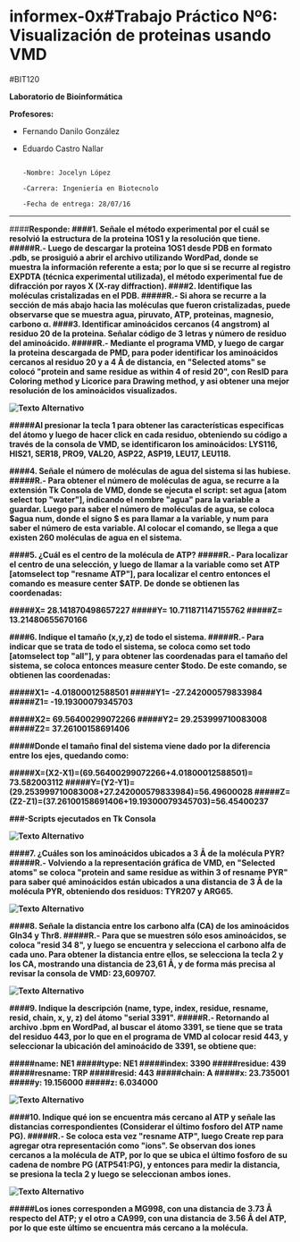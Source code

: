 # informex-0x#<strong>Trabajo Práctico Nº6: Visualización de proteinas usando VMD</strong>

#BIT120

__Laboratorio de Bioinformática__

__Profesores:__
- Fernando Danilo González 
- Eduardo Castro Nallar

                                                                                             -Nombre: Jocelyn López
                                                                                             -Carrera: Ingeniería en Biotecnolo
                                                                                             -Fecha de entrega: 28/07/16


---

####<strong>Responde:
####1. Señale el método experimental por el cuál se resolvió la estructura de la proteina 1OS1 y la resolución que tiene.
#####R.- Luego de descargar la proteina 1OS1 desde PDB en formato .pdb, se prosiguió a abrir el archivo utilizando WordPad, donde se muestra la información referente a esta; por lo que si se recurre al registro EXPDTA (técnica experimental utilizada), el método experimental fue de difracción por rayos X (X-ray diffraction). 
####2. Identifique las moléculas cristalizadas en el PDB.
#####R.- Si ahora se recurre a la sección de más abajo hacia las moléculas que fueron cristalizadas, puede observarse que se muestra agua, piruvato, ATP, proteinas, magnesio, carbono α.
####3. Identificar aminoácidos cercanos (4 angstrom) al residuo 20 de la proteina. Señalar código de 3 letras y número de residuo del aminoácido.
#####R.- Mediante el programa VMD, y luego de cargar la proteina descargada de PMD, para poder identificar los aminoácidos cercanos al residuo 20 y a 4 Å de  distancia, en "Selected atoms" se colocó "protein and same residue as within 4 of resid 20", con ResID para Coloring method y Licorice para Drawing method, y asi obtener una mejor resolución de los aminoácidos visualizados.

![Texto Alternativo](http://image.prntscr.com/image/458d7a3856b845b58a4d150519035d03.png)

#####Al presionar la tecla 1 para obtener las características especificas del átomo y luego de hacer click en cada residuo, obteniendo su código a través de la consola de VMD, se identificaron los aminoácidos: LYS116, HIS21, SER18, PRO9, VAL20, ASP22, ASP19, LEU17, LEU118.
 
####4. Señale el número de moléculas de agua del sistema si las hubiese.
#####R.- Para obtener el número de moléculas de agua, se recurre a la extensión Tk Consola de VMD, donde se ejecuta el script: set agua [atom select top "water"], indicando el nombre "agua" para la variable a guardar. Luego para saber el número de moléculas de agua, se coloca $agua num, donde el signo $ es para llamar a la variable, y num para saber el número de esta variable. Al colocar el comando, se llega a que existen 260 moléculas de agua en el sistema. 

####5. ¿Cuál es el centro de la molécula de ATP?
#####R.- Para localizar el centro de una selección, y luego de llamar a la variable como set ATP [atomselect top "resname ATP"], para localizar el centro entonces el comando es measure center $ATP. De donde se obtienen las coordenadas: 

#####X= 28.141870498657227
#####Y= 10.711871147155762
#####Z= 13.21480655670166
                                                                                   
####6. Indique el tamaño (x,y,z) de todo el sistema.
#####R.- Para indicar que se trata de todo el sistema, se coloca como set todo [atomselect top "all"], y para obtener las coordenadas para el tamaño del sistema, se coloca entonces measure center $todo. De este comando, se obtienen las coordenadas: 

#####X1= -4.01800012588501
#####Y1= -27.242000579833984
#####Z1= -19.19300079345703

#####X2= 69.56400299072266
#####Y2= 29.253999710083008
#####Z2= 37.26100158691406

#####Donde el tamaño final del sistema viene dado por la diferencia entre los ejes, quedando como:

#####X=(X2-X1)=(69.56400299072266+4.01800012588501)= 73.582003112
#####Y=(Y2-Y1)=(29.253999710083008+27.242000579833984)=56.49600028
#####Z=(Z2-Z1)=(37.26100158691406+19.19300079345703)=56.45400237

###<strong>-Scripts ejecutados en Tk Consola

![Texto Alternativo](http://image.prntscr.com/image/d98d545218da4905beec05b729fe7e8f.png)

####7. ¿Cuáles son los aminoácidos ubicados a 3 Å de la molécula PYR?
#####R.- Volviendo a la representación gráfica de VMD, en "Selected atoms" se coloca "protein and same residue as within 3 of resname PYR" para saber qué aminoácidos están ubicados a una distancia de 3 Å de la molécula PYR, obteniendo dos residuos: TYR207 y ARG65.

![Texto Alternativo](http://image.prntscr.com/image/82aa872cabd14233a6fda951e81e445a.png)

####8. Señale la distancia entre los carbono alfa (CA) de los aminoácidos Gln34 y Thr8.
#####R.- Para que se muestren sólo esos aminoácidos, se coloca "resid 34 8", y luego se encuentra y selecciona el carbono alfa de cada uno. Para obtener la distancia entre ellos, se selecciona la tecla 2 y los CA, mostrando una distancia de 23,61 Å, y de forma más precisa al revisar la consola de VMD: 23,609707.

![Texto Alternativo](http://image.prntscr.com/image/7107f47f76de448db4f5ff5818c2afdc.png)
 
####9. Indique la descripción (name, type, index, residue, resname, resid, chain, x, y, z) del átomo "serial 3391".
#####R.- Retornando al archivo .bpm en WordPad, al buscar el átomo 3391, se tiene que se trata del residuo 443, por lo que en el programa de VMD al colocar resid 443, y seleccionar la ubicación del aminoácido de 3391, se obtiene que:

#####name: NE1
#####type: NE1
#####index: 3390
#####residue: 439
#####resname: TRP
#####resid: 443
#####chain: A
#####x: 23.735001
#####y: 19.156000
#####z: 6.034000

![Texto Alternativo](http://image.prntscr.com/image/8afa01921b1543d18d54bd65536472db.png)

####10. Indique qué ion se encuentra más cercano al ATP y señale las distancias correspondientes (Considerar el último fosforo del ATP name PG).
#####R.- Se coloca esta vez "resname ATP", luego Create rep para agregar otra representación como "ions". Se observan dos iones cercanos a la molécula de ATP, por lo que se ubica el último fosforo de su cadena de nombre PG (ATP541:PG), y entonces para medir la distancia, se presiona la tecla 2 y luego se seleccionan ambos iones. 

![Texto Alternativo](http://image.prntscr.com/image/99cc7237e78e4af6bfdfb01cbc438220.png)

#####Los iones corresponden a MG998, con una distancia de 3.73 Å respecto del ATP; y el otro a CA999, con una distancia de 3.56 Å del ATP, por lo que este último se encuentra más cercano a la molécula.
